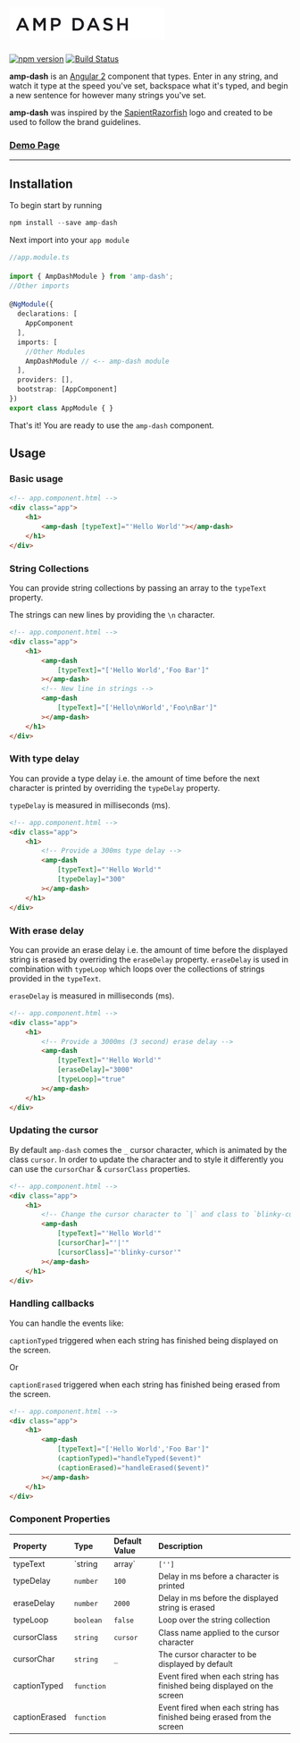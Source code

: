 # ![AMP DASH](src/assets/images/amp-dash.gif)

[![npm version](https://badge.fury.io/js/amp-dash.svg)](https://badge.fury.io/js/amp-dash)
[![Build Status](https://travis-ci.org/nisheed2440/ng2-amp-dash.svg?branch=master)](https://travis-ci.org/nisheed2440/ng2-amp-dash)

**amp-dash** is an [Angular 2](http://www.angular.io) component that types. Enter in any string, and watch it type at the speed you've set, backspace what it's typed, and begin a new sentence for however many strings you've set.

**amp-dash** was inspired by the [SapientRazorfish](http://www.sapientrazorfish.com) logo and created to be used to follow the brand guidelines. 

### [Demo Page](http://nisheed2440.github.io/amp-dash-demo/index.html)

---

Installation
------------
To begin start by running

~~~javascript
npm install --save amp-dash
~~~

Next import into your `app module`

~~~typescript
//app.module.ts

import { AmpDashModule } from 'amp-dash';
//Other imports

@NgModule({
  declarations: [
    AppComponent
  ],
  imports: [
    //Other Modules
    AmpDashModule // <-- amp-dash module
  ],
  providers: [],
  bootstrap: [AppComponent]
})
export class AppModule { }
~~~
That's it! You are ready to use the `amp-dash` component.

Usage
-----
### Basic usage
~~~html
<!-- app.component.html -->
<div class="app">
    <h1>
        <amp-dash [typeText]="'Hello World'"></amp-dash>
    </h1>
</div>
~~~

### String Collections
You can provide string collections by passing an array to the `typeText` property.

The strings can new lines by providing the `\n` character.
~~~html
<!-- app.component.html -->
<div class="app">
    <h1>
        <amp-dash 
            [typeText]="['Hello World','Foo Bar']"
        ></amp-dash>
        <!-- New line in strings -->
        <amp-dash 
            [typeText]="['Hello\nWorld','Foo\nBar']"
        ></amp-dash>
    </h1>
</div>
~~~

### With type delay
You can provide a type delay i.e. the amount of time before the next character is printed by overriding the `typeDelay` property.

`typeDelay` is measured in milliseconds (ms).

~~~html
<!-- app.component.html -->
<div class="app">
    <h1>
        <!-- Provide a 300ms type delay -->
        <amp-dash 
            [typeText]="'Hello World'"
            [typeDelay]="300"
        ></amp-dash>
    </h1>
</div>
~~~

### With erase delay
You can provide an erase delay i.e. the amount of time before the displayed string is erased by overriding the `eraseDelay` property. `eraseDelay` is used in combination with `typeLoop` which loops over the collections of strings provided in the `typeText`.

`eraseDelay` is measured in milliseconds (ms).

~~~html
<!-- app.component.html -->
<div class="app">
    <h1>
        <!-- Provide a 3000ms (3 second) erase delay -->
        <amp-dash 
            [typeText]="'Hello World'"
            [eraseDelay]="3000"
            [typeLoop]="true"
        ></amp-dash>
    </h1>
</div>
~~~

### Updating the cursor
By default `amp-dash` comes the `_` cursor character, which is animated by the class `cursor`. In order to update the character and to style it differently you can use the `cursorChar` & `cursorClass` properties.

~~~html
<!-- app.component.html -->
<div class="app">
    <h1>
        <!-- Change the cursor character to `|` and class to `blinky-cursor` -->
        <amp-dash 
            [typeText]="'Hello World'"
            [cursorChar]="'|'"
            [cursorClass]="'blinky-cursor'"
        ></amp-dash>
    </h1>
</div>
~~~

### Handling callbacks
You can handle the events like:

`captionTyped` triggered when each string has finished being displayed on the screen.

Or

`captionErased` triggered when each string has finished being erased from the screen.

~~~html
<!-- app.component.html -->
<div class="app">
    <h1>
        <amp-dash 
            [typeText]="['Hello World','Foo Bar']"
            (captionTyped)="handleTyped($event)" 
            (captionErased)="handleErased($event)" 
        ></amp-dash>
    </h1>
</div>
~~~
### Component Properties

Property | Type | Default Value | Description
:---|:---|:---|:---
typeText | `string | array` | `['']` | The strings to be typed
typeDelay | `number` | `100` | Delay in ms before a character is printed
eraseDelay | `number` | `2000` | Delay in ms before the displayed string is erased
typeLoop | `boolean` | `false` | Loop over the string collection
cursorClass | `string` | `cursor` | Class name applied to the cursor character
cursorChar | `string` | `_` | The cursor character to be displayed by default
captionTyped | `function` |  | Event fired when each string has finished being displayed on the screen 
captionErased | `function` |  | Event fired when each string has finished being erased from the screen
